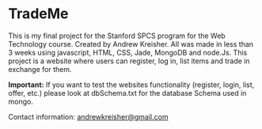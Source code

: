 # TradeMe
This is my final project for the Stanford SPCS program for the Web Technology course. Created by Andrew Kreisher. All was made in less than 3 weeks using javascript, HTML, CSS, Jade, MongoDB and node.Js. This project is a website where users can register, log in, list items and trade in exchange for them. 

**Important:**
If you want to test the websites functionality (register, login, list, offer, etc.) please look at dbSchema.txt for the database Schema used in mongo. 

Contact information: andrewkreisher@gmail.com

